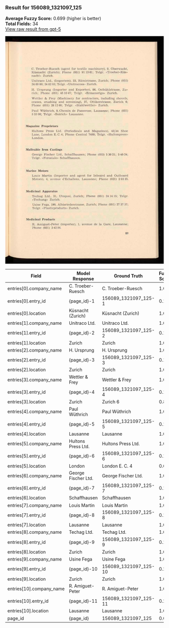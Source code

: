 ### Result for 156089_1321097_125
**Average Fuzzy Score:** 0.699 (higher is better)<br>
**Total Fields:** 34<br>
[View raw result from gpt-5](https://github.com/RISE-UNIBAS/humanities_data_benchmark/blob/main/results/2025-10-28/T0347/request_T0347_156089_1321097_125.json)

<img src="https://github.com/RISE-UNIBAS/humanities_data_benchmark/blob/main/benchmarks/company_lists/images/156089_1321097_125.jpg?raw=true" alt="156089_1321097_125" width="600px">

| Field | Model Response | Ground Truth | Fuzzy Score | Match |
|-------|----------------|--------------|-------------|-------|
| entries[0].company_name | C. Troeber-Ruesch | C. Troeber-Ruesch | 1.000 | ✅ |
| entries[0].entry_id | {page_id}-1 | 156089_1321097_125-1 | 0.194 | ❌ |
| entries[0].location | Küsnacht (Zurich) | Küsnacht (Zurich) | 1.000 | ✅ |
| entries[1].company_name | Unitraco Ltd. | Unitraco Ltd. | 1.000 | ✅ |
| entries[1].entry_id | {page_id}-2 | 156089_1321097_125-2 | 0.194 | ❌ |
| entries[1].location | Zurich | Zurich | 1.000 | ✅ |
| entries[2].company_name | H. Ursprung | H. Ursprung | 1.000 | ✅ |
| entries[2].entry_id | {page_id}-3 | 156089_1321097_125-3 | 0.194 | ❌ |
| entries[2].location | Zurich | Zurich | 1.000 | ✅ |
| entries[3].company_name | Wettler & Frey | Wettler & Frey | 1.000 | ✅ |
| entries[3].entry_id | {page_id}-4 | 156089_1321097_125-4 | 0.194 | ❌ |
| entries[3].location | Zurich | Zurich 6 | 0.857 | ❌ |
| entries[4].company_name | Paul Wüthrich | Paul Wüthrich | 1.000 | ✅ |
| entries[4].entry_id | {page_id}-5 | 156089_1321097_125-5 | 0.194 | ❌ |
| entries[4].location | Lausanne | Lausanne | 1.000 | ✅ |
| entries[5].company_name | Hultons Press Ltd. | Hultons Press Ltd. | 1.000 | ✅ |
| entries[5].entry_id | {page_id}-6 | 156089_1321097_125-6 | 0.194 | ❌ |
| entries[5].location | London | London E. C. 4 | 0.600 | ❌ |
| entries[6].company_name | George Fischer Ltd. | George Fischer Ltd. | 1.000 | ✅ |
| entries[6].entry_id | {page_id}-7 | 156089_1321097_125-7 | 0.194 | ❌ |
| entries[6].location | Schaffhausen | Schaffhausen | 1.000 | ✅ |
| entries[7].company_name | Louis Martin | Louis Martin | 1.000 | ✅ |
| entries[7].entry_id | {page_id}-8 | 156089_1321097_125-8 | 0.194 | ❌ |
| entries[7].location | Lausanne | Lausanne | 1.000 | ✅ |
| entries[8].company_name | Techag Ltd. | Techag Ltd. | 1.000 | ✅ |
| entries[8].entry_id | {page_id}-9 | 156089_1321097_125-9 | 0.194 | ❌ |
| entries[8].location | Zurich | Zurich | 1.000 | ✅ |
| entries[9].company_name | Usine Fega | Usine Fega | 1.000 | ✅ |
| entries[9].entry_id | {page_id}-10 | 156089_1321097_125-10 | 0.242 | ❌ |
| entries[9].location | Zurich | Zurich | 1.000 | ✅ |
| entries[10].company_name | R. Amiguet-Peter | R. Amiguet-Peter | 1.000 | ✅ |
| entries[10].entry_id | {page_id}-11 | 156089_1321097_125-11 | 0.242 | ❌ |
| entries[10].location | Lausanne | Lausanne | 1.000 | ✅ |
| page_id | {page_id} | 156089_1321097_125 | 0.074 | ❌ |
